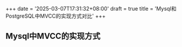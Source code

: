+++
date = '2025-03-07T17:31:32+08:00'
draft = true
title = 'Mysql和PostgreSQL中MVCC的实现方式对比'
+++

## Mysql中MVCC的实现方式